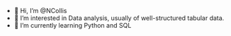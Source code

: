 - 👋 Hi, I’m @NCollis
- 👀 I’m interested in Data analysis, usually of well-structured tabular data.
- 🌱 I’m currently learning Python and SQL

<!---
NCollis/NCollis is a ✨ special ✨ repository because its `README.md` (this file) appears on your GitHub profile.
You can click the Preview link to take a look at your changes.
--->
